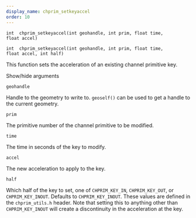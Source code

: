 ```yaml
---
display_name: chprim_setkeyaccel
order: 10
---
```

`int  chprim_setkeyaccel(int geohandle, int prim, float time, float accel)`

`int  chprim_setkeyaccel(int geohandle, int prim, float time, float accel, int half)`

This function sets the acceleration of an existing channel primitive key.

Show/hide arguments

`geohandle`

Handle to the geometry to write to. `geoself()` can be used to get a handle to the current geometry.

`prim`

The primitive number of the channel primitive to be modified.

`time`

The time in seconds of the key to modify.

`accel`

The new acceleration to apply to the key.

`half`

Which half of the key to set, one of `CHPRIM_KEY_IN`, `CHPRIM_KEY_OUT`, or `CHPRIM_KEY_INOUT`. Defaults to `CHPRIM_KEY_INOUT`.
These values are defined in the `chprim_utils.h` header.
Note that setting this to anything other than `CHPRIM_KEY_INOUT` will create a discontinuity in the acceleration at the key.
